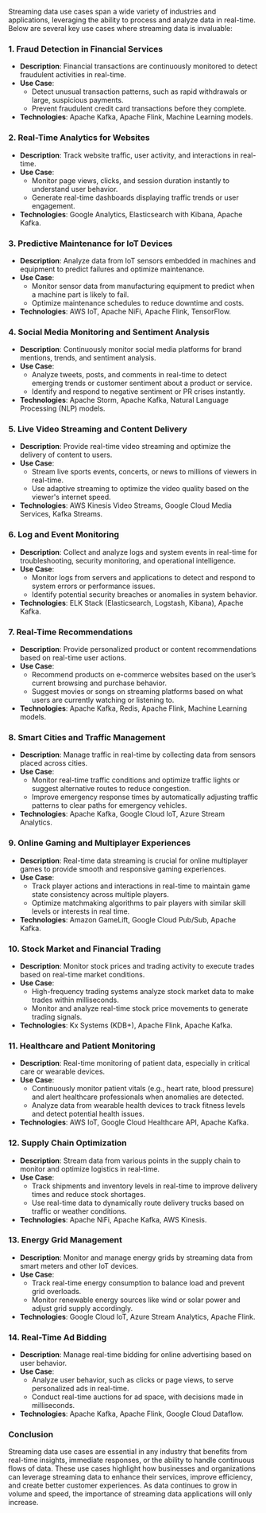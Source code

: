 Streaming data use cases span a wide variety of industries and applications, leveraging the ability to process and analyze data in real-time. Below are several key use cases where streaming data is invaluable:

### 1. **Fraud Detection in Financial Services**
   - **Description**: Financial transactions are continuously monitored to detect fraudulent activities in real-time.
   - **Use Case**:
     - Detect unusual transaction patterns, such as rapid withdrawals or large, suspicious payments.
     - Prevent fraudulent credit card transactions before they complete.
   - **Technologies**: Apache Kafka, Apache Flink, Machine Learning models.

### 2. **Real-Time Analytics for Websites**
   - **Description**: Track website traffic, user activity, and interactions in real-time.
   - **Use Case**:
     - Monitor page views, clicks, and session duration instantly to understand user behavior.
     - Generate real-time dashboards displaying traffic trends or user engagement.
   - **Technologies**: Google Analytics, Elasticsearch with Kibana, Apache Kafka.

### 3. **Predictive Maintenance for IoT Devices**
   - **Description**: Analyze data from IoT sensors embedded in machines and equipment to predict failures and optimize maintenance.
   - **Use Case**:
     - Monitor sensor data from manufacturing equipment to predict when a machine part is likely to fail.
     - Optimize maintenance schedules to reduce downtime and costs.
   - **Technologies**: AWS IoT, Apache NiFi, Apache Flink, TensorFlow.

### 4. **Social Media Monitoring and Sentiment Analysis**
   - **Description**: Continuously monitor social media platforms for brand mentions, trends, and sentiment analysis.
   - **Use Case**:
     - Analyze tweets, posts, and comments in real-time to detect emerging trends or customer sentiment about a product or service.
     - Identify and respond to negative sentiment or PR crises instantly.
   - **Technologies**: Apache Storm, Apache Kafka, Natural Language Processing (NLP) models.

### 5. **Live Video Streaming and Content Delivery**
   - **Description**: Provide real-time video streaming and optimize the delivery of content to users.
   - **Use Case**:
     - Stream live sports events, concerts, or news to millions of viewers in real-time.
     - Use adaptive streaming to optimize the video quality based on the viewer's internet speed.
   - **Technologies**: AWS Kinesis Video Streams, Google Cloud Media Services, Kafka Streams.

### 6. **Log and Event Monitoring**
   - **Description**: Collect and analyze logs and system events in real-time for troubleshooting, security monitoring, and operational intelligence.
   - **Use Case**:
     - Monitor logs from servers and applications to detect and respond to system errors or performance issues.
     - Identify potential security breaches or anomalies in system behavior.
   - **Technologies**: ELK Stack (Elasticsearch, Logstash, Kibana), Apache Kafka.

### 7. **Real-Time Recommendations**
   - **Description**: Provide personalized product or content recommendations based on real-time user actions.
   - **Use Case**:
     - Recommend products on e-commerce websites based on the user’s current browsing and purchase behavior.
     - Suggest movies or songs on streaming platforms based on what users are currently watching or listening to.
   - **Technologies**: Apache Kafka, Redis, Apache Flink, Machine Learning models.

### 8. **Smart Cities and Traffic Management**
   - **Description**: Manage traffic in real-time by collecting data from sensors placed across cities.
   - **Use Case**:
     - Monitor real-time traffic conditions and optimize traffic lights or suggest alternative routes to reduce congestion.
     - Improve emergency response times by automatically adjusting traffic patterns to clear paths for emergency vehicles.
   - **Technologies**: Apache Kafka, Google Cloud IoT, Azure Stream Analytics.

### 9. **Online Gaming and Multiplayer Experiences**
   - **Description**: Real-time data streaming is crucial for online multiplayer games to provide smooth and responsive gaming experiences.
   - **Use Case**:
     - Track player actions and interactions in real-time to maintain game state consistency across multiple players.
     - Optimize matchmaking algorithms to pair players with similar skill levels or interests in real time.
   - **Technologies**: Amazon GameLift, Google Cloud Pub/Sub, Apache Kafka.

### 10. **Stock Market and Financial Trading**
   - **Description**: Monitor stock prices and trading activity to execute trades based on real-time market conditions.
   - **Use Case**:
     - High-frequency trading systems analyze stock market data to make trades within milliseconds.
     - Monitor and analyze real-time stock price movements to generate trading signals.
   - **Technologies**: Kx Systems (KDB+), Apache Flink, Apache Kafka.

### 11. **Healthcare and Patient Monitoring**
   - **Description**: Real-time monitoring of patient data, especially in critical care or wearable devices.
   - **Use Case**:
     - Continuously monitor patient vitals (e.g., heart rate, blood pressure) and alert healthcare professionals when anomalies are detected.
     - Analyze data from wearable health devices to track fitness levels and detect potential health issues.
   - **Technologies**: AWS IoT, Google Cloud Healthcare API, Apache Kafka.

### 12. **Supply Chain Optimization**
   - **Description**: Stream data from various points in the supply chain to monitor and optimize logistics in real-time.
   - **Use Case**:
     - Track shipments and inventory levels in real-time to improve delivery times and reduce stock shortages.
     - Use real-time data to dynamically route delivery trucks based on traffic or weather conditions.
   - **Technologies**: Apache NiFi, Apache Kafka, AWS Kinesis.

### 13. **Energy Grid Management**
   - **Description**: Monitor and manage energy grids by streaming data from smart meters and other IoT devices.
   - **Use Case**:
     - Track real-time energy consumption to balance load and prevent grid overloads.
     - Monitor renewable energy sources like wind or solar power and adjust grid supply accordingly.
   - **Technologies**: Google Cloud IoT, Azure Stream Analytics, Apache Flink.

### 14. **Real-Time Ad Bidding**
   - **Description**: Manage real-time bidding for online advertising based on user behavior.
   - **Use Case**:
     - Analyze user behavior, such as clicks or page views, to serve personalized ads in real-time.
     - Conduct real-time auctions for ad space, with decisions made in milliseconds.
   - **Technologies**: Apache Kafka, Apache Flink, Google Cloud Dataflow.

### Conclusion
Streaming data use cases are essential in any industry that benefits from real-time insights, immediate responses, or the ability to handle continuous flows of data. These use cases highlight how businesses and organizations can leverage streaming data to enhance their services, improve efficiency, and create better customer experiences. As data continues to grow in volume and speed, the importance of streaming data applications will only increase.
